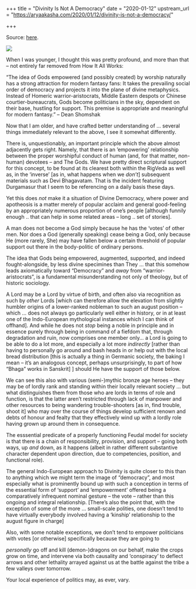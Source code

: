 +++
title = "Divinity Is Not A Democracy"
date = "2020-01-12"
upstream_url = "https://aryaakasha.com/2020/01/12/divinity-is-not-a-democracy/"

+++

Source: [here](https://aryaakasha.com/2020/01/12/divinity-is-not-a-democracy/).

![](https://aryaakasha.files.wordpress.com/2020/01/0767f74b1a6acca0ce336e93c8b8ace8.jpg?w=609)

When I was younger, I thought this was pretty profound, and more than that – not entirely far removed from How It All Works:

“The idea of Gods empowered (and possibly created) by worship naturally has a strong attraction for modern fantasy fans: It takes the prevailing social order of democracy and projects it into the plane of divine metaphysics. Instead of Homeric warrior-aristocrats, Middle Eastern despots or Chinese courtier-bureaucrats, Gods become politicians in the sky, dependent on their base, hustling for support. This premise is appropriate and meaningful for modern fantasy.” – Dean Shomshak

Now that I am older, and have crafted better understanding of … several things immediately relevant to the above, I see it somewhat differently.

There is, unquestionably, an important principle which the above almost adjacently gets right. Namely, that there is an ’empowering’ relationship between the proper worshipful conduct of human (and, for that matter, non-human) devotees – and The Gods. We have pretty direct scriptural support for this concept, to be found at its clearest both within the RigVeda as well as, in the ‘inverse’ \[as in, what happens when we *don’t*\] subsequent materials such as Devi Bhagavatam. That is the incident featuring Durgamasur that I seem to be referencing on a daily basis these days.

Yet this does *not* make it a situation of Divine Democracy, where power and apotheosis is a matter merely of popular acclaim and general good-feeling by an appropriately numerous proportion of one’s people \[although funnily enough .. that can help in some related areas – long .. set of stories\].

A man does not become a God simply because he has the ‘votes’ of other men. Nor does a God (generally speaking) cease being a God, only because He (more rarely, She) may have fallen below a certain threshold of popular support out there in the body-politic of ordinary persons.

The idea that Gods being empowered, augmented, supported, and indeed fought-alongside, by less divine specimines than They … that this somehow leads axiomatically toward “Democracy” and *away* from “warrior-aristocrats”, is a fundamental misunderstanding not only of theology, but of historic sociology.

A Lord may be a Lord by virtue of birth, and often also via recognition as such by *other* Lords \[which can therefore allow the elevation from slightly humbler origins of a lower-ranked nobleman to such an august position – which … does not always go particularly well either in history, or in at least one of the Indo-European mythological instances which I can think of offhand\]. And while he does not *stop* being a noble in principle and in essence purely through being in command of a fiefdom that, through degradation and ruin, now comprises one member only… a Lord is going to be able to do a lot more, and especially a lot more *indirectly* \[rather than having to personally go around and bash heads in or help out with the local bread distribution \[this is actually a thing in Germanic society, the baking I mean – it’s an analogous concept, perhaps unsurprisingly, to part of how “Bhaga” works in Sanskrit\] \] should He have the support of those below.

We can see this also with various (semi-)mythic bronze age heroes – they may be of lordly rank and standing within their locally relevant society … but what distinguishes them from those who are lords in terms of role and function, is that the latter aren’t restricted through lack of manpower and other resources to being wandering trouble-shooters \[as in, find trouble, shoot it\] who may over the course of things develop sufficient renown and debts of honour and fealty that they effectively wind up with a lordly role having grown up around them in consequence.

The esssential predicate of a properly functioning Feudal model for society is that there is a chain of responsibility, provision, and support – going both ways, up *and* down, as it happens (albeit in rather different substantive character dependent upon direction, due to competencies, position, and functional role).

The general Indo-European approach to Divinity is quite closer to this than to anything which we might term the image of “democracy”, and most especially what is prominently bound up with such a conception in terms of the essential form of ‘support’ and ’empowerment’ offered being a comparatively infrequent nominal gesture – the vote – rather than this ongoing and integral relationship. \[There’s also the point that, with the exception of some of the more … small-scale polities, one doesn’t tend to have virtually everybody involved having a ‘kinship’ relationship to the august figure in charge\]

Also, with some notable exceptions, we don’t tend to empower politicians with votes \[or otherwise\] specifically because they are going to

*personally* go off and kill (demon-)dragons on our behalf, make the
crops grow on time, and intervene via both causality and ‘conspiracy’ to deflect arrows and other lethality arrayed against us at the battle against the tribe a few valleys over tomorrow.

Your local experience of politics may, as ever, vary.